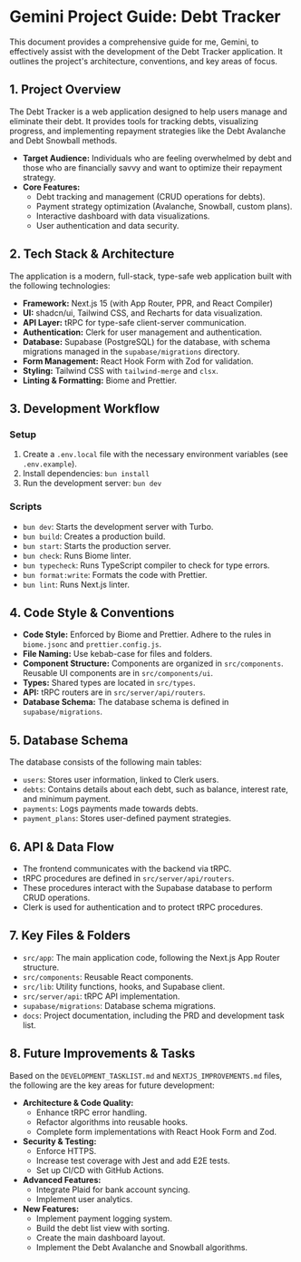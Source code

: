 # Gemini Project Guide: Debt Tracker

This document provides a comprehensive guide for me, Gemini, to effectively assist with the development of the Debt Tracker application. It outlines the project's architecture, conventions, and key areas of focus.

## 1. Project Overview

The Debt Tracker is a web application designed to help users manage and eliminate their debt. It provides tools for tracking debts, visualizing progress, and implementing repayment strategies like the Debt Avalanche and Debt Snowball methods.

- **Target Audience:** Individuals who are feeling overwhelmed by debt and those who are financially savvy and want to optimize their repayment strategy.
- **Core Features:**
  - Debt tracking and management (CRUD operations for debts).
  - Payment strategy optimization (Avalanche, Snowball, custom plans).
  - Interactive dashboard with data visualizations.
  - User authentication and data security.

## 2. Tech Stack & Architecture

The application is a modern, full-stack, type-safe web application built with the following technologies:

- **Framework:** Next.js 15 (with App Router, PPR, and React Compiler)
- **UI:** shadcn/ui, Tailwind CSS, and Recharts for data visualization.
- **API Layer:** tRPC for type-safe client-server communication.
- **Authentication:** Clerk for user management and authentication.
- **Database:** Supabase (PostgreSQL) for the database, with schema migrations managed in the `supabase/migrations` directory.
- **Form Management:** React Hook Form with Zod for validation.
- **Styling:** Tailwind CSS with `tailwind-merge` and `clsx`.
- **Linting & Formatting:** Biome and Prettier.

## 3. Development Workflow

### Setup

1. Create a `.env.local` file with the necessary environment variables (see `.env.example`).
2. Install dependencies: `bun install`
3. Run the development server: `bun dev`

### Scripts

- `bun dev`: Starts the development server with Turbo.
- `bun build`: Creates a production build.
- `bun start`: Starts the production server.
- `bun check`: Runs Biome linter.
- `bun typecheck`: Runs TypeScript compiler to check for type errors.
- `bun format:write`: Formats the code with Prettier.
- `bun lint`: Runs Next.js linter.

## 4. Code Style & Conventions

- **Code Style:** Enforced by Biome and Prettier. Adhere to the rules in `biome.jsonc` and `prettier.config.js`.
- **File Naming:** Use kebab-case for files and folders.
- **Component Structure:** Components are organized in `src/components`. Reusable UI components are in `src/components/ui`.
- **Types:** Shared types are located in `src/types`.
- **API:** tRPC routers are in `src/server/api/routers`.
- **Database Schema:** The database schema is defined in `supabase/migrations`.

## 5. Database Schema

The database consists of the following main tables:

- `users`: Stores user information, linked to Clerk users.
- `debts`: Contains details about each debt, such as balance, interest rate, and minimum payment.
- `payments`: Logs payments made towards debts.
- `payment_plans`: Stores user-defined payment strategies.

## 6. API & Data Flow

- The frontend communicates with the backend via tRPC.
- tRPC procedures are defined in `src/server/api/routers`.
- These procedures interact with the Supabase database to perform CRUD operations.
- Clerk is used for authentication and to protect tRPC procedures.

## 7. Key Files & Folders

- `src/app`: The main application code, following the Next.js App Router structure.
- `src/components`: Reusable React components.
- `src/lib`: Utility functions, hooks, and Supabase client.
- `src/server/api`: tRPC API implementation.
- `supabase/migrations`: Database schema migrations.
- `docs`: Project documentation, including the PRD and development task list.

## 8. Future Improvements & Tasks

Based on the `DEVELOPMENT_TASKLIST.md` and `NEXTJS_IMPROVEMENTS.md` files, the following are the key areas for future development:

- **Architecture & Code Quality:**
  - Enhance tRPC error handling.
  - Refactor algorithms into reusable hooks.
  - Complete form implementations with React Hook Form and Zod.
- **Security & Testing:**
  - Enforce HTTPS.
  - Increase test coverage with Jest and add E2E tests.
  - Set up CI/CD with GitHub Actions.
- **Advanced Features:**
  - Integrate Plaid for bank account syncing.
  - Implement user analytics.
- **New Features:**
  - Implement payment logging system.
  - Build the debt list view with sorting.
  - Create the main dashboard layout.
  - Implement the Debt Avalanche and Snowball algorithms.
